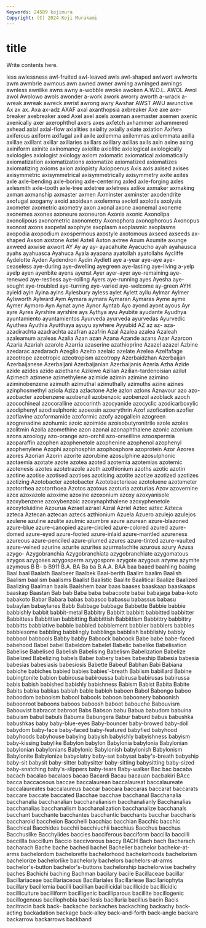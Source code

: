 ```yaml
---
Keywords: 24589 kojimura
Copyright: (C) 2024 Koji Murakami
---
```


# title

Write contents here.



less awlessness awl-fruited awl-leaved awls
awl-shaped awlwort awlworts awm awmbrie awmous awn awned awner awning
awninged awnings awnless awnlike awns awny a-wobble awoke awoken A.W.O.L.
AWOL Awol awol Awolowo awols awonder a-work awork aworry aworth
a-wrack a-wreak awreak awreck awrist awrong awry Awshar AWST AWU
awunctive Ax ax ax. Axa ax-adz AXAF axal axanthopsia axbreaker
Axe axe axe-breaker axebreaker axed Axel axel axels axeman axemaster
axemen axenic axenically axer axerophthol axers axes axfetch axhammer axhammered
axhead axial axial-flow axialities axiality axially axiate axiation Axifera axiferous
axiform axifugal axil axile axilemma axilemmas axilemmata axilla axillae axillant
axillar axillaries axillars axillary axillas axils axin axine axing axiniform
axinite axinomancy axiolite axiolitic axiological axiologically axiologies axiologist axiology axiom
axiomatic axiomatical axiomatically axiomatization axiomatizations axiomatize axiomatized axiomatizes axiomatizing axioms
axion axiopisty Axiopoenus Axis axis axised axises axisymmetric axisymmetrical axisymmetrically
axisymmetry axite axites axle axle-bending axle-boring axle-centering axled axle-forging axles
axlesmith axle-tooth axle-tree axletree axletrees axlike axmaker axmaking axman axmanship
axmaster axmen Axminster axminster axodendrite axofugal axogamy axoid axoidean axolemma
axolotl axolotls axolysis axometer axometric axometry axon axonal axone axonemal
axoneme axonemes axones axoneure axoneuron Axonia axonic Axonolipa axonolipous axonometric
axonometry Axonophora axonophorous Axonopus axonost axons axopetal axophyte axoplasm axoplasmic
axoplasms axopodia axopodium axospermous axostyle axotomous axseed axseeds ax-shaped Axson
axstone Axtel Axtell Axton axtree Axum Axumite axunge axweed axwise
axwort AY Ay ay ay- ayacahuite Ayacucho ayah ayahausca ayahs
ayahuasca Ayahuca Ayala ayapana ayatollah ayatollahs Aycliffe Aydelotte Ayden Aydendron
Aydin Aydlett aye a-year aye-aye aye-ceaseless aye-during aye-dwelling ayegreen aye-lasting
aye-living a-yelp ayelp ayen ayenbite ayens ayenst Ayer ayer-ayer aye-remaining
aye-renewed aye-restless aye-rolling Ayers aye-running ayes Ayesha aye-sought aye-troubled aye-turning
aye-varied aye-welcome ay-green AYH ayield ayin Ayina ayins Aylesbury ayless
aylet Aylett ayllu Aylmar Aylmer Aylsworth Aylward Aym Aymara aymara
Aymaran Aymaras Ayme ayme Aymer Aymoro Ayn Aynat ayne Aynor
Ayntab Ayo ayond ayont ayous Ayr ayre Ayres Ayrshire ayrshire
ays Aythya ayu Ayubite ayudante Ayudhya ayuntamiento ayuntamientos Ayurveda ayurveda
ayurvedas Ayurvedic Ayuthea Ayuthia Ayutthaya ayuyu aywhere Ayyubid AZ az
az- aza- azadirachta azadrachta azafran azafrin Azal Azalea azalea Azaleah
azaleamum azaleas Azalia Azan azan Azana Azande azans Azar Azarcon
Azaria Azariah azarole Azarria azaserine azathioprine Azazel azazel Azbine azedarac
azedarach Azeglio Azeito azelaic azelate Azelea Azelfafage azeotrope azeotropic azeotropism
azeotropy Azerbaidzhan Azerbaijan Azerbaijanese Azerbaijani Azerbaijanian Azerbaijanis Azeria Azha Azide
azide azides azido aziethane Azikiwe Azilian Azilian-tardenoisian azilut Azimech azimene
azimethylene azimide azimin azimine azimino aziminobenzene azimuth azimuthal azimuthally azimuths
azine azines azinphosmethyl aziola Aziza azlactone Azle azlon azlons Aznavour
azo azo- azobacter azobenzene azobenzil azobenzoic azobenzol azoblack azoch azocochineal
azocoralline azocorinth azocyanide azocyclic azodicarboxylic azodiphenyl azodisulphonic azoeosin azoerythrin Azof
azofication azofier azoflavine azoformamide azoformic azofy azogallein azogreen azogrenadine azohumic
azoic azoimide azoisobutyronitrile azole azoles azolitmin Azolla azomethine azon azonal
azonaphthalene azonic azonium azons azoology azo-orange azo-orchil azo-orseilline azoospermia azoparaffin
azophen azophenetole azophenine azophenol azophenyl azophenylene Azophi azophosphin azophosphore azoprotein
Azor Azores azores Azorian Azorin azorite azorubine azosulphine azosulphonic azotaemia
azotate azote azotea azoted azotemia azotemias azotemic azotenesis azotes azotetrazole
azoth azothionium azoths azotic azotin azotine azotise azotised azotises azotising
azotite azotize azotized azotizes azotizing Azotobacter azotobacter Azotobacterieae azotoluene azotometer
azotorrhea azotorrhoea Azotos azotous azoturia azoturias Azov azovernine azox azoxazole
azoxime azoxine azoxonium azoxy azoxyanisole azoxybenzene azoxybenzoic azoxynaphthalene azoxyphenetole azoxytoluidine
Azpurua Azrael azrael Azral Azriel Aztec aztec Azteca azteca Aztecan
aztecan aztecs azthionium Azuela Azuero azulejo azulejos azulene azuline azulite
azulmic azumbre azure azurean azure-blazoned azure-blue azure-canopied azure-circled azure-colored azured
azure-domed azure-eyed azure-footed azure-inlaid azure-mantled azureness azureous azure-penciled azure-plumed azures
azure-tinted azure-vaulted azure-veined azurine azurite azurites azurmalachite azurous azury Azusa
azygo- Azygobranchia Azygobranchiata azygobranchiate azygomatous azygos azygoses azygosperm azygospore azygote
azygous azyme azymite azymous B B- b B911 B.A. BA
Ba ba B.A.A. BAA baa baaed baahling baaing Baal baal
Baalath Baalbeer Baalbek Baal-berith Baalim baalim Baalish Baalism baalism baalisms
Baalist Baalistic Baalite Baalitical Baalize Baalized Baalizing Baalman baals Baalshem
baar baas baases baaskaap baaskaaps baaskap Baastan Bab bab Baba
baba babacoote babai babajaga baba-koto babakoto Babar Babara babas babasco
babassu babassus babasu babaylan babaylanes Babb Babbage babbage Babbette Babbie
babbie babbishly babbit babbit-metal Babbitry Babbitt babbitt babbitted babbitter Babbittess
Babbittian babbitting Babbittish Babbittism Babbittry babbittry babbitts babblative babble babbled
babblement babbler babblers babbles babblesome babbling babblingly babblings babblish babblishly
babbly babbool babbools Babby babby Babcock babcock Babe babe babe-faced
babehood Babel babel Babeldom babelet Babelic babelike Babelisation Babelise Babelised
Babelish Babelising Babelism Babelization Babelize Babelized Babelizing babels Baber babery
babes babeship Babesia babesia babesias babesiasis babesiosis Babette Babeuf Babhan
Babi Babiana babiche babiches babied babies babies'-breath Babiism babillard Babine
babingtonite babion babirousa babiroussa babirusa babirusas babirussa babis babish babished
babishly babishness Babism Babist Babita Babite Babits babka babkas bablah
bable babloh baboen Babol Babongo baboo baboodom babooism babool babools
baboon baboonery baboonish baboonroot baboons baboos baboosh baboot babouche Babouvism
Babouvist babracot babroot Babs Babson babu Babua babudom babuina babuism
babul babuls Babuma Babungera Babur baburd babus babushka babushkas baby
baby-blue-eyes Baby-bouncer baby-browed baby-doll babydom baby-face baby-faced baby-featured babyfied babyhood
babyhoods babyhouse babying babyish babyishly babyishness babyism baby-kissing babylike Babylon
babylon Babylonia babylonia Babylonian babylonian babylonians Babylonic Babylonish babylonish Babylonism
Babylonite Babylonize babyolatry baby-sat babysat baby's-breath babyship baby-sit babysit baby-sitter
babysitter baby-sitting babysitting baby-sized baby-snatching baby's-slippers baby-tears Baby-walker Bac bac
bacaba bacach bacalao bacalaos bacao Bacardi Bacau bacauan bacbakiri BAcc
bacca baccaceous baccae baccalaurean baccalaureat baccalaureate baccalaureates baccalaureus baccar baccara
baccaras baccarat baccarats baccare baccate baccated Bacchae bacchae bacchanal Bacchanalia
bacchanalia bacchanalian bacchanalianism bacchanalianly Bacchanalias bacchanalias bacchanalism bacchanalization bacchanalize bacchanals
bacchant bacchante bacchantes bacchantic bacchants bacchar baccharis baccharoid baccheion Bacchelli
bacchiac bacchian Bacchic bacchic Bacchical Bacchides bacchii bacchiuchii bacchius Bacchus
bacchus Bacchuslike Bacchylides baccies bacciferous bacciform baccilla baccilli baccillla baccillum
Baccio baccivorous baccy BACH Bach bach Bacharach bacharach Bache bache
bached bachel Bacheller bachelor bachelor-at-arms bachelordom bachelorette bachelorhood bachelorhoods bachelorism
bachelorize bachelorlike bachelorly bachelors bachelors-at-arms bachelor's-button bachelor's-buttons bachelorship bachelorwise bachelry
baches Bachichi baching Bachman bacilary bacile Bacillaceae bacillar Bacillariaceae bacillariaceous
Bacillariales Bacillarieae Bacillariophyta bacillary bacillemia bacilli bacillian bacillicidal bacillicide bacillicidic
bacilliculture bacilliform bacilligenic bacilliparous bacillite bacillogenic bacillogenous bacillophobia bacillosis bacilluria
bacillus bacin Bacis bacitracin back back- backache backaches backaching backachy
back-acting backadation backage back-alley back-and-forth back-angle backare backarrow backarrows backband
